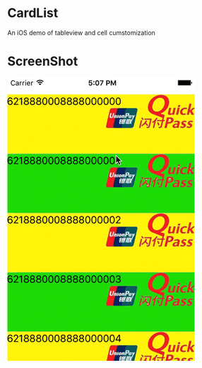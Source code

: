 # CardList
An iOS demo of tableview and cell cumstomization
# ScreenShot
![](https://github.com/tashaxing/CardList/raw/master/pic/cardlist.gif)<br/>
